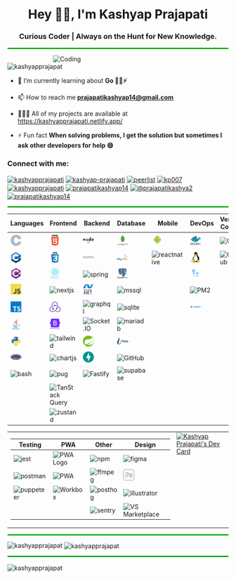 <h1 align="center">Hey 👋🏻, I'm Kashyap Prajapati</h1>
<h3 align="center">Curious Coder | Always on the Hunt for New Knowledge.</h3>
<hr style="border: 1px solid #00FF00;">

<img align="right" alt="Coding" width="400" src="https://media1.tenor.com/m/NOYF3f82b_gAAAAC/programmer.gif">
<p align="left"> <img src="https://komarev.com/ghpvc/?username=kashyapprajapat&label=Profile%20views&color=0e75b6&style=flat" alt="kashyapprajapat" /> </p>


- 🌱 I’m currently learning about **Go 🐹🔄⚡**

- 📫 How to reach me **prajapatikashyap14@gmail.com**

- 👨🏻‍💻 All of my projects are available at https://kashyapprajapati.netlify.app/

- ⚡ Fun fact **When solving problems, I get the solution but sometimes I ask other developers for help 😄**




<h3 align="left">Connect with me:</h3>
<p align="left">
<a href="https://app.daily.dev/kashyapprajapati" target="blank"><img align="center" src="https://raw.githubusercontent.com/rahuldkjain/github-profile-readme-generator/master/src/images/icons/Social/devto.svg" alt="kashyapprajapati" height="30" width="40" /></a>
<a href="https://linkedin.com/in/kashyap-prajapati" target="blank"><img align="center" src="https://raw.githubusercontent.com/rahuldkjain/github-profile-readme-generator/master/src/images/icons/Social/linked-in-alt.svg" alt="kashyap-prajapati" height="30" width="40" /></a>
<a href="https://peerlist.io/kashyap_kp" target="blank"><img align="center" src="https://peerlist.io/favicon.ico" alt="peerlist" height="30" width="30" /></a>
<a href="https://hashnode.com/@kp007" target="blank">
  <img align="center" src="https://cdn.hashnode.com/res/hashnode/image/upload/v1611902473383/CDyAuTy75.png" alt="kp007" height="30" width="30" />
</a>
<a href="https://www.hackerrank.com/kashyapprajapati" target="blank"><img align="center" src="https://raw.githubusercontent.com/rahuldkjain/github-profile-readme-generator/master/src/images/icons/Social/hackerrank.svg" alt="kashyapprajapati" height="30" width="40" /></a>
<a href="https://www.leetcode.com/prajapatikashyap14" target="blank"><img align="center" src="https://raw.githubusercontent.com/rahuldkjain/github-profile-readme-generator/master/src/images/icons/Social/leet-code.svg" alt="prajapatikashyap14" height="30" width="40" /></a>
<a href="https://www.hackerearth.com/@prajapatikashya2" target="blank"><img align="center" src="https://raw.githubusercontent.com/rahuldkjain/github-profile-readme-generator/master/src/images/icons/Social/hackerearth.svg" alt="@prajapatikashya2" height="30" width="40" /></a>
<a href="https://auth.geeksforgeeks.org/user/prajapatikashyap14" target="blank"><img align="center" src="https://raw.githubusercontent.com/rahuldkjain/github-profile-readme-generator/master/src/images/icons/Social/geeks-for-geeks.svg" alt="prajapatikashyap14" height="30" width="40" /></a>
</p>




<hr style="border: 1px solid #00FF00;">

| Languages | Frontend | Backend | Database | Mobile | DevOps | Version Control | Desktop | Browser Extensions | BaaS |
|-----------|----------|---------|----------|--------|--------|-----------------|---------|-------------------|------|
| <img src="https://raw.githubusercontent.com/devicons/devicon/master/icons/c/c-original.svg" alt="c" width="25" height="25"/> | <img src="https://raw.githubusercontent.com/devicons/devicon/master/icons/html5/html5-original-wordmark.svg" alt="html5" width="25" height="25"/> | <img src="https://raw.githubusercontent.com/devicons/devicon/master/icons/nodejs/nodejs-original-wordmark.svg" alt="nodejs" width="25" height="25"/> | <img src="https://raw.githubusercontent.com/devicons/devicon/master/icons/mongodb/mongodb-original-wordmark.svg" alt="mongodb" width="25" height="25"/> | <img src="https://raw.githubusercontent.com/devicons/devicon/master/icons/android/android-original-wordmark.svg" alt="android" width="25" height="25"/> | <img src="https://raw.githubusercontent.com/devicons/devicon/master/icons/docker/docker-original-wordmark.svg" alt="docker" width="25" height="25"/> | <img src="https://git-scm.com/images/logos/downloads/Git-Icon-1788C.png" alt="Git" width="25" height="25"/> | <img src="https://raw.githubusercontent.com/devicons/devicon/master/icons/electron/electron-original.svg" alt="electron" width="25" height="25"/> | <img src="https://fonts.gstatic.com/s/i/productlogos/chrome_store/v7/192px.svg" alt="Chrome" width="25" height="25"/> | <img src="https://www.vectorlogo.zone/logos/firebase/firebase-icon.svg" alt="firebase" width="25" height="25"/> |
| <img src="https://raw.githubusercontent.com/devicons/devicon/master/icons/cplusplus/cplusplus-original.svg" alt="cplusplus" width="25" height="25"/> | <img src="https://raw.githubusercontent.com/devicons/devicon/master/icons/css3/css3-original-wordmark.svg" alt="css3" width="25" height="25"/> | <img src="https://raw.githubusercontent.com/devicons/devicon/master/icons/express/express-original-wordmark.svg" alt="express" width="25" height="25"/> | <img src="https://raw.githubusercontent.com/devicons/devicon/master/icons/mysql/mysql-original-wordmark.svg" alt="mysql" width="25" height="25"/> | <img src="https://reactnative.dev/img/header_logo.svg" alt="reactnative" width="25" height="25"/> | <img src="https://raw.githubusercontent.com/devicons/devicon/master/icons/linux/linux-original.svg" alt="linux" width="25" height="25"/> | <img src="https://github.githubassets.com/images/modules/logos_page/GitHub-Mark.png" alt="GitHub" width="25" height="25"/> | <img src="https://raw.githubusercontent.com/devicons/devicon/master/icons/java/java-original.svg" alt="AWT" width="25" height="25"/> | <img src="https://www.mozilla.org/media/protocol/img/logos/firefox/browser/logo.eb1324e44442.svg" alt="Firefox" width="25" height="25"/> | <img src="https://www.vectorlogo.zone/logos/appwriteio/appwriteio-icon.svg" alt="appwrite" width="25" height="25"/> |
| <img src="https://raw.githubusercontent.com/devicons/devicon/master/icons/csharp/csharp-original.svg" alt="csharp" width="25" height="25"/> | <img src="https://raw.githubusercontent.com/devicons/devicon/master/icons/react/react-original-wordmark.svg" alt="react" width="25" height="25"/> | <img src="https://www.vectorlogo.zone/logos/springio/springio-icon.svg" alt="spring" width="25" height="25"/> | <img src="https://raw.githubusercontent.com/devicons/devicon/master/icons/postgresql/postgresql-original-wordmark.svg" alt="postgresql" width="25" height="25"/> | | <img src="https://raw.githubusercontent.com/github/explore/main/topics/actions/actions.png" alt="GitHub Actions" width="25" height="25"/> | | <img src="https://upload.wikimedia.org/wikipedia/commons/0/0b/Qt_logo_2016.svg" alt="PyQt" width="25" height="25"/> | <img src="https://upload.wikimedia.org/wikipedia/commons/7/7e/Microsoft_Edge_logo_%282019%29.svg" alt="Edge" width="25" height="25"/> | |
| <img src="https://raw.githubusercontent.com/devicons/devicon/master/icons/javascript/javascript-original.svg" alt="javascript" width="25" height="25"/> | <img src="https://cdn.worldvectorlogo.com/logos/nextjs-2.svg" alt="nextjs" width="25" height="25"/> | <img src="https://raw.githubusercontent.com/devicons/devicon/master/icons/dot-net/dot-net-original-wordmark.svg" alt="dotnet" width="25" height="25"/> | <img src="https://www.svgrepo.com/show/303229/microsoft-sql-server-logo.svg" alt="mssql" width="25" height="25"/> | | <img src="https://pm2.keymetrics.io/assets/pm2-logo-1.png" alt="PM2" width="25" height="25"/> | | <img src="https://upload.wikimedia.org/wikipedia/commons/b/bb/WxWidgets.svg" alt="wxWidgets" width="25" height="25"/> | | |
| <img src="https://raw.githubusercontent.com/devicons/devicon/master/icons/typescript/typescript-original.svg" alt="typescript" width="25" height="25"/> | <img src="https://raw.githubusercontent.com/devicons/devicon/master/icons/redux/redux-original.svg" alt="redux" width="25" height="25"/> | <img src="https://www.vectorlogo.zone/logos/graphql/graphql-icon.svg" alt="graphql" width="25" height="25"/> | <img src="https://www.vectorlogo.zone/logos/sqlite/sqlite-icon.svg" alt="sqlite" width="25" height="25"/> | | <img src="https://raw.githubusercontent.com/devicons/devicon/d00d0969292a6569d45b06d3f350f463a0107b0d/icons/webpack/webpack-original-wordmark.svg" alt="webpack" width="25" height="25"/> | | <img src="https://streamlit.io/images/brand/streamlit-logo-primary-colormark-darktext.png" alt="Streamlit" width="40" height="25"/> | | |
| <img src="https://raw.githubusercontent.com/devicons/devicon/master/icons/java/java-original.svg" alt="java" width="25" height="25"/> | <img src="https://raw.githubusercontent.com/devicons/devicon/master/icons/bootstrap/bootstrap-plain-wordmark.svg" alt="bootstrap" width="25" height="25"/> | <img src="https://socket.io/images/logo.svg" alt="Socket.IO" width="25" height="25"/> | <img src="https://www.vectorlogo.zone/logos/mariadb/mariadb-icon.svg" alt="mariadb" width="25" height="25"/> | | | | | | |
| <img src="https://raw.githubusercontent.com/devicons/devicon/master/icons/python/python-original.svg" alt="python" width="25" height="25"/> | <img src="https://www.vectorlogo.zone/logos/tailwindcss/tailwindcss-icon.svg" alt="tailwind" width="25" height="25"/> | <img src="https://raw.githubusercontent.com/devicons/devicon/master/icons/spring/spring-original.svg" alt="Spring Boot" width="25" height="25"/> | <img src="https://github.com/cncf/landscape/blob/master/hosted_logos/prisma.svg" alt="prisma" width="25" height="25"/> | | | | | | |
| <img src="https://raw.githubusercontent.com/devicons/devicon/master/icons/php/php-original.svg" alt="php" width="25" height="25"/> | <img src="https://www.chartjs.org/media/logo-title.svg" alt="chartjs" width="25" height="25"/> | <img src="https://raw.githubusercontent.com/devicons/devicon/master/icons/fastapi/fastapi-original.svg" alt="FastAPI" width="25" height="25"/> | <img src="https://avatars.githubusercontent.com/u/1529926?s=200&v=4" alt="GitHub" width="25" height="25"/> | | | | | | |
| <img src="https://www.vectorlogo.zone/logos/gnu_bash/gnu_bash-icon.svg" alt="bash" width="25" height="25"/> | <img src="https://cdn.worldvectorlogo.com/logos/pug.svg" alt="pug" width="25" height="25"/> | <img src="https://fastify.dev/img/logos/fastify-white.svg" alt="Fastify" width="40" height="25"/> | <img src="https://www.vectorlogo.zone/logos/supabase/supabase-icon.svg" alt="supabase" width="25" height="25"/> | | | | | | |
| | <img src="https://raw.githubusercontent.com/tanstack/query/main/media/logo.png" alt="TanStack Query" width="25" height="25"/> | | | | | | | | |
| | <img src="https://zustand-demo.pmnd.rs/favicon.ico" alt="zustand" width="25" height="25"/> | | | | | | | | |

<table>
<tr>
<td width="75%">

| Testing | PWA | Other | Design |
|---------|-----|-------|--------|
| <img src="https://www.vectorlogo.zone/logos/jestjsio/jestjsio-icon.svg" alt="jest" width="25" height="25"/> | <img src="https://user-images.githubusercontent.com/3104648/28351989-7f68389e-6c4b-11e7-9bf2-e9fcd4977e7a.png" alt="PWA Logo" width="40" height="25"/> | <img src="https://static-production.npmjs.com/1996fcfdf7ca81ea795f67f093d7f449.png" alt="npm" width="25" height="25"/> | <img src="https://www.vectorlogo.zone/logos/figma/figma-icon.svg" alt="figma" width="25" height="25"/> |
| <img src="https://www.vectorlogo.zone/logos/getpostman/getpostman-icon.svg" alt="postman" width="25" height="25"/> | <img src="https://web-dev.imgix.net/image/FNkVSAX8UDTTQWQkKftSgGe9clO2/Z0YYoFwLkmz37n5G7Rq6.png" alt="PWA" width="25" height="25"/> | <img src="https://upload.wikimedia.org/wikipedia/commons/thumb/5/5f/FFmpeg_Logo_new.svg/300px-FFmpeg_Logo_new.svg.png" alt="ffmpeg" width="60" height="25"/> | <img src="https://raw.githubusercontent.com/devicons/devicon/master/icons/photoshop/photoshop-line.svg" alt="photoshop" width="25" height="25"/> |
| <img src="https://www.vectorlogo.zone/logos/pptrdev/pptrdev-official.svg" alt="puppeteer" width="25" height="25"/> | <img src="https://developers.google.com/web/tools/workbox/images/workbox-logo.png" alt="Workbox" width="25" height="25"/> | <img src="https://posthog.com/brand/posthog-logo.svg" alt="posthog" width="25" height="25"/> | <img src="https://www.vectorlogo.zone/logos/adobe_illustrator/adobe_illustrator-icon.svg" alt="illustrator" width="25" height="25"/> |
| | |<img src="https://avatars.githubusercontent.com/u/1396951?s=200&v=4" alt="sentry" width="25" height="25"/> | <img src="https://marketplace.visualstudio.com/favicon.ico" alt="VS Marketplace" width="25" height="25"/> |

</td>
<td width="25%" rowspan="2" style="vertical-align: top;">


<a href="https://app.daily.dev/kashyapprajapati">
  <img src="https://api.daily.dev/devcards/v2/ejOLtUi3uMAaN8BrdksTl.png?type=default&r=dj9" width="350" alt="Kashyap Prajapati's Dev Card" hight="250"/>
</a>

</td>
</tr>
</table>

<hr style="border: 1px solid #00FF00;">


<p><img align="left" src="https://github-readme-stats.vercel.app/api/top-langs?username=kashyapprajapat&show_icons=true&locale=en&layout=compact" alt="kashyapprajapat" /></p>


<p>&nbsp;<img align="center" src="https://github-readme-stats.vercel.app/api?username=kashyapprajapat&show_icons=true&locale=en" alt="kashyapprajapat" /></p>

<hr style="border: 1px solid #00FF00;">

<p><img align="center" src="https://github-readme-streak-stats.herokuapp.com/?user=kashyapprajapat&" alt="kashyapprajapat" /></p>


